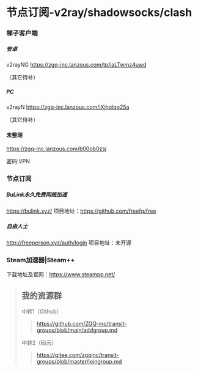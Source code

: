 # 节点订阅-v2ray/shadowsocks/clash
### 梯子客户端
##### 安卓

v2rayNG
https://zgq-inc.lanzous.com/tp/iaLTwmz4uwd

（其它待补）

##### PC

v2rayN
https://zgq-inc.lanzous.com/iXjhqlqq25a

（其它待补）

#### 未整理

https://zgq-inc.lanzous.com/b00ob0zsj

密码:VPN

### 节点订阅

##### BuLink永久免费网络加速

https://bulink.xyz/
项目地址：https://github.com/freefq/free

##### 自由人士

http://freeperson.xyz/auth/login
项目地址：未开源

### Steam加速器|Steam++

下载地址及官网：https://www.steampp.net/



> ## 我的资源群
>
> 中转1（Github）
> > https://github.com/ZGQ-inc/transit-groups/blob/main/addgroup.md
>
> 中转2（码云）
>
> > https://gitee.com/zgqinc/transit-groups/blob/master/joingroup.md
